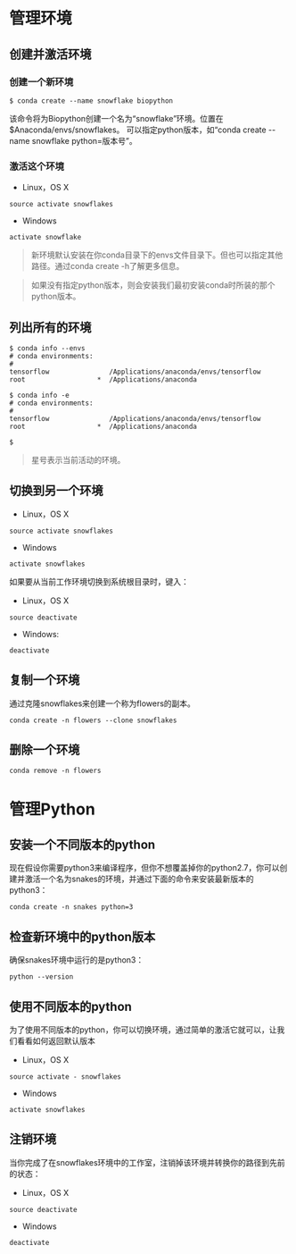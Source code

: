# 管理环境
## 创建并激活环境
### 创建一个新环境
```
$ conda create --name snowflake biopython
```
该命令将为Biopython创建一个名为“snowflake”环境。位置在$Anaconda/envs/snowflakes。
可以指定python版本，如“conda create --name snowflake python=版本号”。
### 激活这个环境
- Linux，OS X
```
source activate snowflakes
```
- Windows
```
activate snowflake
```
> 新环境默认安装在你conda目录下的envs文件目录下。但也可以指定其他路径。通过conda create -h了解更多信息。

> 如果没有指定python版本，则会安装我们最初安装conda时所装的那个python版本。
## 列出所有的环境
```
$ conda info --envs
# conda environments:
#
tensorflow               /Applications/anaconda/envs/tensorflow
root                  *  /Applications/anaconda

$ conda info -e
# conda environments:
#
tensorflow               /Applications/anaconda/envs/tensorflow
root                  *  /Applications/anaconda

$
```
> 星号表示当前活动的环境。

## 切换到另一个环境
- Linux，OS X
```
source activate snowflakes
```
- Windows
```
activate snowflakes
```
如果要从当前工作环境切换到系统根目录时，键入：
- Linux，OS X
```
source deactivate
```
- Windows:
```
deactivate
```
## 复制一个环境
通过克隆snowflakes来创建一个称为flowers的副本。
```
conda create -n flowers --clone snowflakes
```
## 删除一个环境
```
conda remove -n flowers 
```
# 管理Python
## 安装一个不同版本的python
现在假设你需要python3来编译程序，但你不想覆盖掉你的python2.7，你可以创建并激活一个名为snakes的环境，并通过下面的命令来安装最新版本的python3：
```
conda create -n snakes python=3
```
## 检查新环境中的python版本
确保snakes环境中运行的是python3：
```
python --version
```
## 使用不同版本的python
为了使用不同版本的python，你可以切换环境，通过简单的激活它就可以，让我们看看如何返回默认版本
- Linux，OS X
```
source activate - snowflakes
```
- Windows
```
activate snowflakes
```
## 注销环境
当你完成了在snowflakes环境中的工作室，注销掉该环境并转换你的路径到先前的状态：
- Linux，OS X
```
source deactivate
```
- Windows
```
deactivate
```

